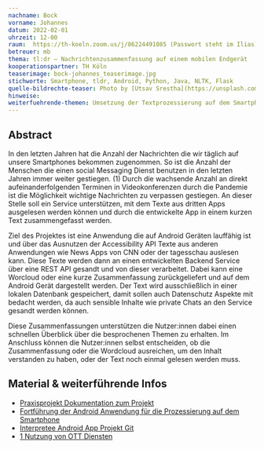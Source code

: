```yaml
---
nachname: Bock
vorname: Johannes
datum: 2022-02-01
uhrzeit: 12-00
raum:  https://th-koeln.zoom.us/j/86224491085 (Passwort steht im Ilias) Präsentation
betreuer: mb
thema: tl:dr – Nachrichtenzusammenfassung auf einem mobilen Endgerät
kooperationspartner: TH Köln
teaserimage: bock-johannes_teaserimage.jpg
stichworte: Smartphone, tldr, Android, Python, Java, NLTK, Flask
quelle-bildrechte-teaser: Photo by [Utsav Srestha](https://unsplash.com/@utsavsrestha) on [Unsplash](https://unsplash.com/s/photos/newspaper)
hinweise:
weiterfuehrende-themen: Umsetzung der Textprozessierung auf dem Smartphone | Zusammenfassung für verschiedene Sprachen optimieren | Umsetzung mit Machine Learning Technologien
---
```


## Abstract

In den letzten Jahren hat die Anzahl der Nachrichten die wir täglich auf unsere Smartphones bekommen zugenommen. 
So ist die Anzahl der Menschen die einen social Messaging Dienst benutzen in den letzten Jahren immer weiter gestiegen. (1)
Durch die wachsende Anzahl an direkt aufeinanderfolgenden Terminen in Videokonferenzen durch die Pandemie ist die 
Möglichkeit wichtige Nachrichten zu verpassen gestiegen. An dieser Stelle soll ein Service unterstützen, mit dem Texte aus
dritten Apps ausgelesen werden können und durch die entwickelte App in einem kurzen Text zusammengefasst werden.

Ziel des Projektes ist eine Anwendung die auf Android Geräten lauffähig ist und über das Ausnutzen der Accessibility API 
Texte aus anderen Anwendungen wie News Apps von CNN oder der tagesschau auslesen kann. Diese Texte werden dann an einen 
entwickelten Backend Service über eine REST API gesandt und von dieser verarbeitet. Dabei kann eine Worcloud oder eine kurze
Zusammenfassung zurückgeliefert und auf dem Android Gerät dargestellt werden. Der Text wird ausschließlich in einer lokalen Datenbank 
gespeichert, damit sollen auch Datenschutz Aspekte mit bedacht werden, da auch sensible Inhalte wie private Chats an den 
Service gesandt werden können. 

Diese Zusammenfassungen unterstützen die Nutzer:innen dabei einen schnellen Überblick über die besprochenen Themen zu erhalten.
Im Anschluss können die Nutzer:innen selbst entscheiden, ob die Zusammenfassung oder die Wordcloud ausreichen, um den Inhalt
verstanden zu haben, oder der Text noch einmal gelesen werden muss. 

## Material & weiterführende Infos

* [Praxisprojekt Dokumentation zum Projekt](https://gitlab.com/Loemre/tldr-project/-/blob/main/bock-johannes-pp_tldr.pdf)
* [Fortführung der Android Anwendung für die Prozessierung auf dem Smartphone](https://gitlab.com/Loemre/tldr-project/-/tree/main/SumML)
* [Interpretee Android App Projekt Git](https://gitlab.com/Loemre/interpreter-public)
* [1 Nutzung von OTT Diensten](https://de.statista.com/infografik/22586/nutzung-von-ott-kommunikationsdiensten-diensten-in-deutschland/)